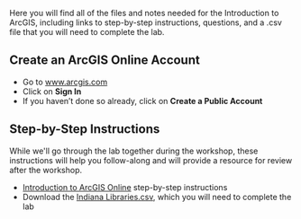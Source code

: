Here you will find all of the files and notes needed for the Introduction to ArcGIS, including links to step-by-step instructions, questions, and a .csv file that you will need to complete the lab.

## Create an ArcGIS Online Account
- Go to www.arcgis.com
- Click on **Sign In**
- If you haven’t done so already, click on **Create a Public Account**

## Step-by-Step Instructions
While we'll go through the lab together during the workshop, these instructions will help you follow-along and will provide a resource for review after the workshop.
- [Introduction to ArcGIS Online](https://docs.google.com/document/d/1oaY3KghD7GOIYVEXuz0ujFtLcNtdkkC2xsz6PhaDX-k/edit?usp=sharing) step-by-step instructions
- Download the [Indiana Libraries.csv](https://drive.google.com/file/d/13hGxeXW2N5oW_OcHqd5vhs3UENSGLQet/view?usp=sharing), which you will need to complete the lab
